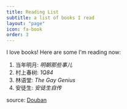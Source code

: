 ```yaml
---
title: Reading List
subtitle: a list of books I read
layout: "page"
icon: fa-book
order: 3
---
```


I love books! Here are some I'm reading now:

1. 当年明月: *明朝那些事儿*
2. 村上春树: *1Q84*
3. 林语堂: *The Gay Genius*
4. 安徒生: *安徒生自传*

source: [Douban](https://book.douban.com/people/64155138/)